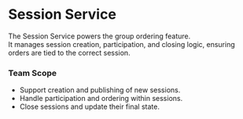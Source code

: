 # Session Service

The Session Service powers the group ordering feature.  
It manages session creation, participation, and closing logic, ensuring orders are tied to the correct session.  

### Team Scope
- Support creation and publishing of new sessions.
- Handle participation and ordering within sessions.
- Close sessions and update their final state.
